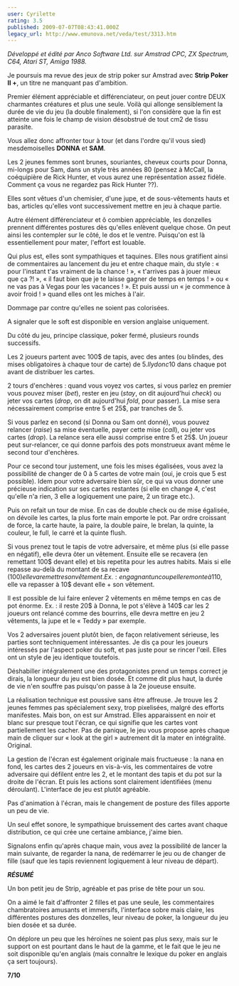 ```yaml
---
user: Cyrilette
rating: 3.5
published: 2009-07-07T08:43:41.000Z
legacy_url: http://www.emunova.net/veda/test/3313.htm
---
```

_Développé et édité par Anco Software Ltd. sur Amstrad CPC, ZX Spectrum, C64, Atari ST, Amiga 1988\._  

  

Je poursuis ma revue des jeux de strip poker sur Amstrad avec **Strip Poker II +**, un titre ne manquant pas d'ambition.  

  

Premier élément appréciable et différenciateur, on peut jouer contre DEUX charmantes créatures et plus une seule. Voilà qui allonge sensiblement la durée de vie du jeu (la double finalement), si l'on considère que la fin est atteinte une fois le champ de vision désobstrué de tout cm2 de tissu parasite.  

  

Vous allez donc affronter tour à tour (et dans l'ordre qu'il vous sied) mesdemoiselles **DONNA** et **SAM**.  

Les 2 jeunes femmes sont brunes, souriantes, cheveux courts pour Donna, mi-longs pour Sam, dans un style très années 80 (pensez à McCall, la coéquipière de Rick Hunter, et vous aurez une représentation assez fidèle. Comment ça vous ne regardez pas Rick Hunter ??).  

Elles sont vêtues d'un chemisier, d'une jupe, et de sous-vêtements hauts et bas, articles qu'elles vont successivement mettre en jeu à chaque partie.  

Autre élément différenciateur et ô combien appréciable, les donzelles prennent différentes postures dès qu'elles enlèvent quelque chose. On peut ainsi les contempler sur le côté, le dos et le ventre. Puisqu'on est là essentiellement pour mater, l'effort est louable.  

Qui plus est, elles sont sympathiques et taquines. Elles nous gratifient ainsi de commentaires au lancement du jeu et entre chaque main, du style : « pour l'instant t'as vraiment de la chance ! », « t'arrives pas à jouer mieux que ça ?! », « il faut bien que je te laisse gagner de temps en temps ! » ou « ne vas pas à Vegas pour les vacances ! ». Et puis aussi un « je commence à avoir froid ! » quand elles ont les miches à l'air.  

Dommage par contre qu'elles ne soient pas colorisées.  

A signaler que le soft est disponible en version anglaise uniquement.  

  

Du côté du jeu, principe classique, poker fermé, plusieurs rounds successifs.  

Les 2 joueurs partent avec 100$ de tapis, avec des antes (ou blindes, des mises obligatoires à chaque tour de carte) de 5$. Il y donc 10$ dans chaque pot avant de distribuer les cartes.  

2 tours d'enchères : quand vous voyez vos cartes, si vous parlez en premier vous pouvez miser (_bet_), rester en jeu (_stay_, on dit aujourd'hui _check_) ou jeter vos cartes (_drop_, on dit aujourd'hui _fold_, pour passer). La mise sera nécessairement comprise entre 5 et 25$, par tranches de 5\.  

Si vous parlez en second (si Donna ou Sam ont donné), vous pouvez relancer (_raise_) sa mise éventuelle, payer cette mise (_call_), ou jeter vos cartes (_drop_). La relance sera elle aussi comprise entre 5 et 25$. Un joueur peut sur-relancer, ce qui donne parfois des pots monstrueux avant même le second tour d'enchères.  

Pour ce second tour justement, une fois les mises égalisées, vous avez la possibilité de changer de 0 à 5 cartes de votre main (oui, je crois que 5 est possible). Idem pour votre adversaire bien sûr, ce qui va vous donner une précieuse indication sur ses cartes restantes (si elle en change 4, c'est qu'elle n'a rien, 3 elle a logiquement une paire, 2 un tirage etc.).  

Puis on refait un tour de mise. En cas de double check ou de mise égalisée, on dévoile les cartes, la plus forte main emporte le pot. Par ordre croissant de force, la carte haute, la paire, la double paire, le brelan, la quinte, la couleur, le full, le carré et la quinte flush.  

  

Si vous prenez tout le tapis de votre adversaire, et même plus (si elle passe en négatif), elle devra ôter un vêtement. Ensuite elle se recavera (en remettant 100$ devant elle) et bis repetita pour les autres habits. Mais si elle repasse au-delà du montant de sa recave (100$) elle va remettre son vêtement. Ex. : en gagnant un coup elle remonte à 110$, elle va repasser à 10$ devant elle + son vêtement.  

Il est possible de lui faire enlever 2 vêtements en même temps en cas de pot énorme. Ex. : il reste 20$ à Donna, le pot s'élève à 140$ car les 2 joueurs ont relancé comme des bourrins, elle devra mettre en jeu 2 vêtements, la jupe et le « Teddy » par exemple.  

  

Vos 2 adversaires jouent plutôt bien, de façon relativement sérieuse, les parties sont techniquement intéressantes. Je dis ça pour les joueurs intéressés par l'aspect poker du soft, et pas juste pour se rincer l'œil. Elles ont un style de jeu identique toutefois.  

Déshabiller intégralement une des protagonistes prend un temps correct je dirais, la longueur du jeu est bien dosée. Et comme dit plus haut, la durée de vie n'en souffre pas puisqu'on passe à la 2e joueuse ensuite.  

  

La réalisation technique est poussive sans être affreuse. Je trouve les 2 jeunes femmes pas spécialement sexy, trop pixelisées, malgré des efforts manifestes. Mais bon, on est sur Amstrad. Elles apparaissent en noir et blanc sur presque tout l'écran, ce qui signifie que les cartes vont partiellement les cacher. Pas de panique, le jeu vous propose après chaque main de cliquer sur « look at the girl » autrement dit la mater en intégralité. Original.   

La gestion de l'écran est également originale mais fructueuse : la nana en fond, les cartes des 2 joueurs en vis-à-vis, les commentaires de votre adversaire qui défilent entre les 2, et le montant des tapis et du pot sur la droite de l'écran. Et puis les actions sont clairement identifiées (menu déroulant). L'interface de jeu est plutôt agréable.  

Pas d'animation à l'écran, mais le changement de posture des filles apporte un peu de vie.  

Un seul effet sonore, le sympathique bruissement des cartes avant chaque distribution, ce qui crée une certaine ambiance, j'aime bien.  

  

Signalons enfin qu'après chaque main, vous avez la possibilité de lancer la main suivante, de regarder la nana, de redémarrer le jeu ou de changer de fille (sauf que les tapis reviennent logiquement à leur niveau de départ).  

  

_**RÉSUMÉ**_  

Un bon petit jeu de Strip, agréable et pas prise de tête pour un sou.  

On a aimé le fait d'affronter 2 filles et pas une seule, les commentaires chambratoires amusants et immersifs, l'interface sobre mais claire, les différentes postures des donzelles, leur niveau de poker, la longueur du jeu bien dosée et sa durée.  

On déplore un peu que les héroïnes ne soient pas plus sexy, mais sur le support on est pourtant dans le haut de la gamme, et le fait que le jeu ne soit disponible qu'en anglais (mais connaître le lexique du poker en anglais ça sert toujours).  

  

**7/10**